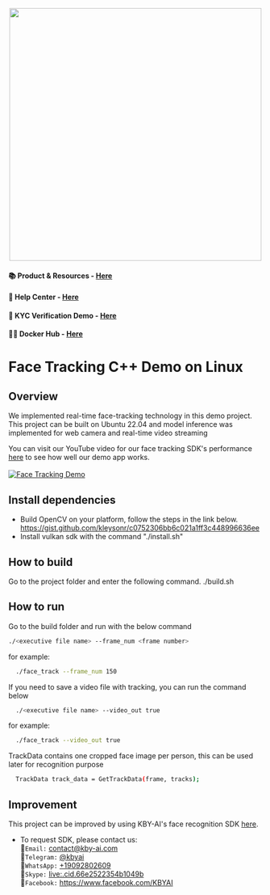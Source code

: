 <p align="center">
  <a href="https://play.google.com/store/apps/dev?id=7086930298279250852" target="_blank">
    <img alt="" src="https://github-production-user-asset-6210df.s3.amazonaws.com/125717930/246971879-8ce757c3-90dc-438d-807f-3f3d29ddc064.png" width=500/>
  </a>  
</p>

#### 📚 Product & Resources - [Here](https://github.com/kby-ai/Product)
#### 🛟 Help Center - [Here](https://docs.kby-ai.com)
#### 💼 KYC Verification Demo - [Here](https://github.com/kby-ai/KYC-Verification-Demo-Android)
#### 🙋‍♀️ Docker Hub - [Here](https://hub.docker.com/u/kbyai)

# Face Tracking C++ Demo on Linux
## Overview
We implemented real-time face-tracking technology in this demo project.
This project can be built on Ubuntu 22.04 and model inference was implemented for web camera and real-time video streaming

You can visit our YouTube video for our face tracking SDK's performance [here](https://www.youtube.com/watch?v=FVo7PPVBgfQ) to see how well our demo app works.</br></br>
[![Face Tracking Demo](https://img.youtube.com/vi/FVo7PPVBgfQ/0.jpg)](https://www.youtube.com/watch?v=FVo7PPVBgfQ)</br>

## Install dependencies
- Build OpenCV on your platform, follow the steps in the link below.
https://gist.github.com/kleysonr/c0752306bb6c021a1ff3c448996636ee
- Install vulkan sdk with the command "./install.sh"

## How to build
Go to the project folder and enter the following command.
./build.sh

## How to run
Go to the build folder and run with the below command 
  ```bash
  ./<executive file name> --frame_num <frame number>
  ```
for example:
  ```bash
    ./face_track --frame_num 150
  ```	
If you need to save a video file with tracking, you can run the command below
  ```bash
    ./<executive file name> --video_out true
  ```
for example:
  ```bash
    ./face_track --video_out true
  ```	
TrackData contains one cropped face image per person, this can be used later for recognition purpose
  ```bash
    TrackData track_data = GetTrackData(frame, tracks);
  ```
## Improvement

This project can be improved by using KBY-AI's face recognition SDK [here](https://github.com/kby-ai/Face-Recognition-SDK).

- To request SDK, please contact us:</br>
🧙`Email:` contact@kby-ai.com</br>
🧙`Telegram:` [@kbyai](https://t.me/kbyai)</br>
🧙`WhatsApp:` [+19092802609](https://wa.me/+19092802609)</br>
🧙`Skype:` [live:.cid.66e2522354b1049b](https://join.skype.com/invite/OffY2r1NUFev)</br>
🧙`Facebook:` https://www.facebook.com/KBYAI</br>
